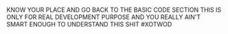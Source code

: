 

KNOW YOUR PLACE AND GO BACK TO THE BASIC CODE SECTION THIS 
IS ONLY FOR REAL DEVELOPMENT PURPOSE AND YOU REALLY 
AIN'T SMART ENOUGH TO UNDERSTAND THIS SHIT #XOTWOD
